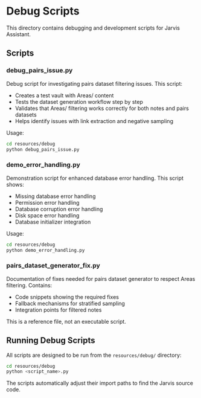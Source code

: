 # Debug Scripts

This directory contains debugging and development scripts for Jarvis Assistant.

## Scripts

### debug_pairs_issue.py
Debug script for investigating pairs dataset filtering issues. This script:
- Creates a test vault with Areas/ content
- Tests the dataset generation workflow step by step
- Validates that Areas/ filtering works correctly for both notes and pairs datasets
- Helps identify issues with link extraction and negative sampling

Usage:
```bash
cd resources/debug
python debug_pairs_issue.py
```

### demo_error_handling.py
Demonstration script for enhanced database error handling. This script shows:
- Missing database error handling
- Permission error handling  
- Database corruption error handling
- Disk space error handling
- Database initializer integration

Usage:
```bash
cd resources/debug
python demo_error_handling.py
```

### pairs_dataset_generator_fix.py
Documentation of fixes needed for pairs dataset generator to respect Areas filtering. Contains:
- Code snippets showing the required fixes
- Fallback mechanisms for stratified sampling
- Integration points for filtered notes

This is a reference file, not an executable script.

## Running Debug Scripts

All scripts are designed to be run from the `resources/debug/` directory:

```bash
cd resources/debug
python <script_name>.py
```

The scripts automatically adjust their import paths to find the Jarvis source code.
